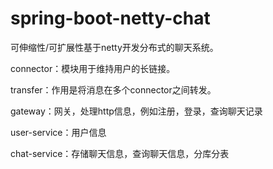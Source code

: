 # spring-boot-netty-chat
可伸缩性/可扩展性基于netty开发分布式的聊天系统。

connector：模块用于维持用户的长链接。

transfer：作用是将消息在多个connector之间转发。

gateway：网关，处理http信息，例如注册，登录，查询聊天记录

user-service：用户信息

chat-service：存储聊天信息，查询聊天信息，分库分表